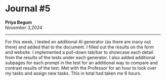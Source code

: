 # Journal #5

**Priya Begum**  
*November 3,2024*

---

For this week, I tested an additional AI generator (as there are many out there) and 
added that to the document. I filled out the results on the form and website. I 
implemented a pull-down tab/bar to showcase each detail from the results of the 
tests under each generator. I also added additional subpages for each prompt in the 
test for an additional way to compare and contrast results of the test. Met with the 
Professor for an hour to look over my tasks and assign new tasks. This in total had 
taken me 6 hours.
